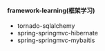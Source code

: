 #### framework-learning(框架学习)

- tornado-sqlalchemy
- spring-springmvc-hibernate
- spring-springmvc-mybaitis
